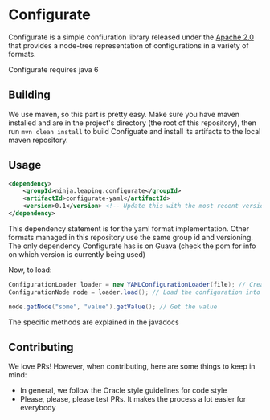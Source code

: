 # Configurate
Configurate is a simple confiuration library released under the [Apache 2.0](blob/master/LICENSE) that provides a node-tree representation of configurations in a variety of formats.

Configurate requires java 6

## Building
We use maven, so this part is pretty easy. Make sure you have maven installed and are in the project's directory (the root of this repository), then run `mvn clean install` to build Configuate and install its artifacts to the local maven repository.

## Usage
```xml
<dependency>
    <groupId>ninja.leaping.configurate</groupId>
    <artifactId>configurate-yaml</artifactId>
    <version>0.1</version> <!-- Update this with the most recent version -->
</dependency>
```
This dependency statement is for the yaml format implementation. Other formats managed in this repository use the same group id and versioning.
The only dependency Configurate has is on Guava (check the pom for info on which version is currently being used)

Now, to load:
```java
ConfigurationLoader loader = new YAMLConfigurationLoader(file); // Create the loader
ConfigurationNode node = loader.load(); // Load the configuration into memory

node.getNode("some", "value").getValue(); // Get the value
```
The specific methods are explained in the javadocs

## Contributing
We love PRs! However, when contributing, here are some things to keep in mind:

- In general, we follow the Oracle style guidelines for code style
- Please, please, please test PRs. It makes the process a lot easier for everybody


